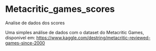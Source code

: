 # Metacritic_games_scores

Analise de dados dos scores

Uma simples análise de dados com o dataset do Metacritic Games, disponivel em:
https://www.kaggle.com/destring/metacritic-reviewed-games-since-2000
